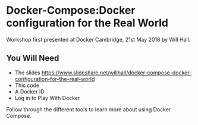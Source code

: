 # Docker-Compose:Docker configuration for the Real World
Workshop first presented at Docker Cambridge, 21st May 2018 by Will Hall.

## You Will Need

* The slides https://www.slideshare.net/willhall/docker-compose-docker-configuration-for-the-real-world
* This code
* A Docker ID
* Log in to Play With Docker

Follow through the different tools to learn more about using Docker Compose.
